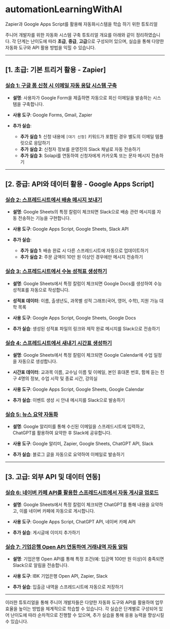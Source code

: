 # automationLearningWithAI
Zapier과 Google Apps Script를 활용해 자동화시스템을 학습 하기 위한 튜토리얼  

주니어 개발자를 위한 자동화 시스템 구축 튜토리얼 개요를 아래와 같이 정리하였습니다. 각 단계는 난이도에 따라 **초급**, **중급**, **고급**으로 구성되어 있으며, 실습을 통해 다양한 자동화 도구와 API 활용 방법을 익힐 수 있습니다.

---

## **[1. 초급: 기본 트리거 활용 - Zapier]**

### [**실습 1: 구글 폼 신청 시 이메일 자동 응답 시스템 구축**](1.formsToEmail.md)

- **설명**: 사용자가 Google Form을 제출하면 자동으로 회신 이메일을 발송하는 시스템을 구축합니다.

- **사용 도구**: Google Forms, Gmail, Zapier

- **추가 실습**:
  - **추가 실습 1**: 신청 내용에 `[대기 신청]` 키워드가 포함된 경우 별도의 이메일 템플릿으로 응답하기
  - **추가 실습 2**: 신청자 정보를 운영진의 Slack 채널로 자동 전송하기
  - **추가 실습 3**: Solapi를 연동하여 신청자에게 카카오톡 또는 문자 메시지 전송하기

---

## **[2. 중급: API와 데이터 활용 - Google Apps Script]**

### [**실습 2: 스프레드시트에서 배송 메시지 보내기**](2.sheetsToMessage.md)

- **설명**: Google Sheets의 특정 칼럼이 체크되면 Slack으로 배송 관련 메시지를 자동 전송하는 기능을 구현합니다.

- **사용 도구**: Google Apps Script, Google Sheets, Slack API

- **추가 실습**:
  - **추가 실습 1**: 배송 완료 시 다른 스프레드시트에 자동으로 업데이트하기
  - **추가 실습 2**: 주문 금액이 10만 원 이상인 경우에만 메시지 전송하기

### [**실습 3: 스프레드시트에서 수능 성적표 생성하기**](3.sheetsToDocs.md)

- **설명**: Google Sheets에서 특정 칼럼이 체크되면 Google Docs를 생성하여 수능 성적표를 자동으로 작성합니다.

- **성적표 데이터**: 이름, 출생년도, 과목별 성적 그래프(국어, 영어, 수학), 지원 가능 대학 목록

- **사용 도구**: Google Apps Script, Google Sheets, Google Docs

- **추가 실습**: 생성된 성적표 파일의 링크와 제작 완료 메시지를 Slack으로 전송하기

### [**실습 4: 스프레드시트에서 새내기 시간표 생성하기**](4.sheetsToCalendar.md)

- **설명**: Google Sheets에서 특정 칼럼이 체크되면 Google Calendar에 수업 일정을 자동으로 생성합니다.

- **시간표 데이터**: 교과목 이름, 교수님 이름 및 이메일, 본인 휴대폰 번호, 함께 듣는 친구 4명의 정보, 수업 시작 및 종료 시간, 강의실

- **사용 도구**: Google Apps Script, Google Sheets, Google Calendar

- **추가 실습**: 이벤트 생성 시 안내 메시지를 Slack으로 발송하기

### [**실습 5: 뉴스 요약 자동화**](5.newsSummary.md)

- **설명**: Google 알리미를 통해 수신된 이메일을 스프레드시트에 입력하고, ChatGPT를 활용하여 요약한 후 Slack에 공유합니다.

- **사용 도구**: Google 알리미, Zapier, Google Sheets, ChatGPT API, Slack

- **추가 실습**: 블로그 글을 자동으로 요약하여 이메일로 발송하기

---

## **[3. 고급: 외부 API 및 데이터 연동]**

### [**실습 6: 네이버 카페 API를 활용한 스프레드시트에서 자동 게시글 업로드**](6.sheetsToCafe.md)

- **설명**: Google Sheets에서 특정 칼럼이 체크되면 ChatGPT를 통해 내용을 요약하고, 이를 네이버 카페에 자동으로 게시합니다.

- **사용 도구**: Google Apps Script, ChatGPT API, 네이버 카페 API

- **추가 실습**: 게시글에 이미지 추가하기

### [**실습 7: 기업은행 Open API 연동하여 거래내역 자동 알림**](7.bankTransaction.md)

- **설명**: 기업은행 Open API를 통해 특정 조건(예: 입금액 100만 원 이상)이 충족되면 Slack으로 알림을 전송합니다.

- **사용 도구**: IBK 기업은행 Open API, Zapier, Slack

- **추가 실습**: 입출금 내역을 스프레드시트에 자동으로 저장하기

---

이러한 튜토리얼을 통해 주니어 개발자들은 다양한 자동화 도구와 API를 활용하여 업무 효율을 높이는 방법을 체계적으로 학습할 수 있습니다. 각 실습은 단계별로 구성되어 있어 난이도에 따라 순차적으로 진행할 수 있으며, 추가 실습을 통해 응용 능력을 향상시킬 수 있습니다. 